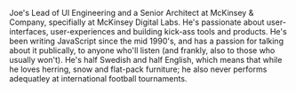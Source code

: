 Joe's Lead of UI Engineering and a Senior Architect at McKinsey & Company, specifially at McKinsey Digital Labs. He's passionate about user-interfaces, user-experiences and building kick-ass tools and products. He's been writing JavaScript since the mid 1990's, and has a passion for talking about it publically, to anyone who'll listen (and frankly, also to those who usually won't). He's half Swedish and half English, which means that while he loves herring, snow and flat-pack furniture; he also never performs adequatley at international football tournaments.
